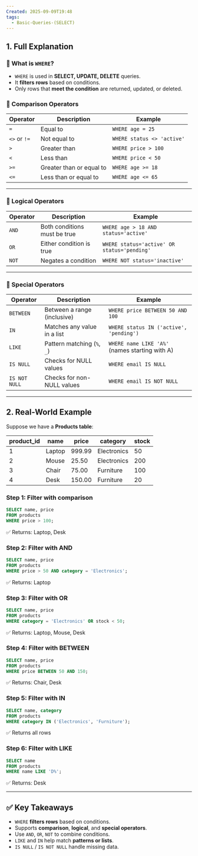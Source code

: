 ```yaml
---
Created: 2025-09-09T19:48
tags:
  - Basic-Queries-(SELECT)
---
```

## 1. Full Explanation

### 🔹 What is `WHERE`?

- `WHERE` is used in **SELECT, UPDATE, DELETE** queries.
- It **filters rows** based on conditions.
- Only rows that **meet the condition** are returned, updated, or deleted.

### 🔹 Comparison Operators

|Operator|Description|Example|
|---|---|---|
|`=`|Equal to|`WHERE age = 25`|
|`<>` or `!=`|Not equal to|`WHERE status <> 'active'`|
|`>`|Greater than|`WHERE price > 100`|
|`<`|Less than|`WHERE price < 50`|
|`>=`|Greater than or equal to|`WHERE age >= 18`|
|`<=`|Less than or equal to|`WHERE age <= 65`|

---

### 🔹 Logical Operators

|Operator|Description|Example|
|---|---|---|
|`AND`|Both conditions must be true|`WHERE age > 18 AND status='active'`|
|`OR`|Either condition is true|`WHERE status='active' OR status='pending'`|
|`NOT`|Negates a condition|`WHERE NOT status='inactive'`|

---

### 🔹 Special Operators

|Operator|Description|Example|
|---|---|---|
|`BETWEEN`|Between a range (inclusive)|`WHERE price BETWEEN 50 AND 100`|
|`IN`|Matches any value in a list|`WHERE status IN ('active', 'pending')`|
|`LIKE`|Pattern matching (`%`, `_`)|`WHERE name LIKE 'A%'` (names starting with A)|
|`IS NULL`|Checks for NULL values|`WHERE email IS NULL`|
|`IS NOT NULL`|Checks for non-NULL values|`WHERE email IS NOT NULL`|

---

## 2. Real-World Example

Suppose we have a **Products table**:

|product_id|name|price|category|stock|
|---|---|---|---|---|
|1|Laptop|999.99|Electronics|50|
|2|Mouse|25.50|Electronics|200|
|3|Chair|75.00|Furniture|100|
|4|Desk|150.00|Furniture|20|

### Step 1: Filter with comparison

```SQL
SELECT name, price
FROM products
WHERE price > 100;

```

✅ Returns: Laptop, Desk

### Step 2: Filter with AND

```SQL
SELECT name, price
FROM products
WHERE price > 50 AND category = 'Electronics';

```

✅ Returns: Laptop

### Step 3: Filter with OR

```SQL
SELECT name, price
FROM products
WHERE category = 'Electronics' OR stock < 50;

```

✅ Returns: Laptop, Mouse, Desk

### Step 4: Filter with BETWEEN

```SQL
SELECT name, price
FROM products
WHERE price BETWEEN 50 AND 150;

```

✅ Returns: Chair, Desk

### Step 5: Filter with IN

```SQL
SELECT name, category
FROM products
WHERE category IN ('Electronics', 'Furniture');

```

✅ Returns all rows

### Step 6: Filter with LIKE

```SQL
SELECT name
FROM products
WHERE name LIKE 'D%';

```

✅ Returns: Desk

---

## ✅ Key Takeaways

- `WHERE` **filters rows** based on conditions.
- Supports **comparison**, **logical**, and **special operators**.
- Use `AND`, `OR`, `NOT` to combine conditions.
- `LIKE` and `IN` help match **patterns or lists**.
- `IS NULL` / `IS NOT NULL` handle missing data.